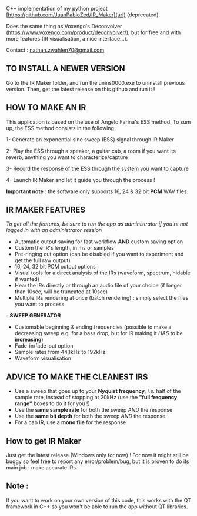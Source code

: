 C++ implementation of my python project [https://github.com/JuanPabloZed/IR_Maker](url) (deprecated).

Does the same thing as Voxengo's Deconvolver (https://www.voxengo.com/product/deconvolver/), but for free and with more features (IR visualisation, a nice interface...).

Contact : nathan.zwahlen70@gmail.com

## TO INSTALL A NEWER VERSION
Go to the IR Maker folder, and run the unins0000.exe to uninstall previous version. Then, get the latest release on this github and run it !

## HOW TO MAKE AN IR
This application is based on the use of Angelo Farina's ESS method. To sum up, the ESS method consists in the following : 

1- Generate an exponential sine sweep (ESS) signal through IR Maker
 
2- Play the ESS through a speaker, a guitar cab, a room if you want its reverb, anything you want to characterize/capture
 
3- Record the response of the ESS through the system you want to capture
 
4- Launch IR Maker and let it guide you through the process !

 **Important note** : the software only supports 16, 24 & 32 bit **PCM** WAV files.

## IR MAKER FEATURES
*To get all the features, be sure to run the app as administrator if you're not logged in with an administrator session*
- Automatic output saving for fast workflow **AND** custom saving option
- Custom the IR's length, in ms or samples
- Pre-ringing cut option (can be disabled if you want to experiment and get the full raw output)
- 16, 24, 32 bit PCM output options
- Visual tools for a direct analysis of the IRs (waveform, spectrum, hidable if wanted)
- Hear the IRs directly or through an audio file of your choice (if longer than 10sec, will be truncated at 10sec)
- Multiple IRs rendering at once (batch rendering) : simply select the files you want to process 

**- SWEEP GENERATOR**
  - Customable beginning & ending frequencies (possible to make a decreasing sweep e.g. for a bass drop, but for IR making it *HAS* to be **increasing**)
  - Fade-in/fade-out option
  - Sample rates from 44,1kHz to 192kHz
  - Waveform visualisation

## ADVICE TO MAKE THE CLEANEST IRS
- Use a sweep that goes up to your **Nyquist frequency**, *i.e.* half of the sample rate, instead of stopping at 20kHz (use the **"full frequency range"** boxes to do it for you !)
- Use the **same sample rate** for both the sweep *AND* the response
- Use the **same bit depth** for both the sweep *AND* the response
- For a cab IR, use a **mono file** for the response

## How to get IR Maker
Just get the latest release (Windows only for now) ! For now it might still be buggy so feel free to report any error/problem/bug, but it is proven to do its main job : make accurate IRs.

## Note :
If you want to work on your own version of this code, this works with the QT framework in C++ so you won't be able to run the app without QT libraries.


